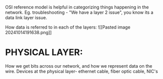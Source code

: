 OSI reference model is helpful in categorizing things happening in the network. Eg. troubleshooting - "We have a layer 2 issue", you know its a data link layer issue.

How data is referred to in each of the layers:
![[Pasted image 20241014191638.png]]
# PHYSICAL LAYER:

How we get bits across our network, and how we represent data on the wire.
Devices at the physical layer- ethernet cable, fiber optic cable, NIC's